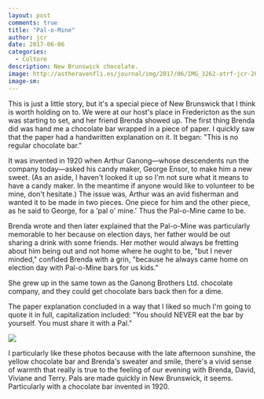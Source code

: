 ```yaml
---
layout: post
comments: true
title: "Pal-o-Mine"
author: jcr
date: 2017-06-06
categories:
  - Culture
description: New Brunswick chocolate.
image: http://astheravenfli.es/journal/img/2017/06/IMG_3262-atrf-jcr-2000-web.jpg
image-sm:
---
```


This is just a little story, but it's a special piece of New Brunswick that I think is worth holding on to. We were at our host's place in Fredericton as the sun was starting to set, and her friend Brenda showed up. The first thing Brenda did was hand me a chocolate bar wrapped in a piece of paper. I quickly saw that the paper had a handwritten explanation on it. It began: "This is no regular chocolate bar."

It was invented in 1920 when Arthur Ganong—whose descendents run the company today—asked his candy maker, George Ensor, to make him a new sweet. (As an aside, I haven't looked it up so I'm not sure what it means to have a candy maker. In the meantime if anyone would like to volunteer to be mine, don't hesitate.) The issue was, Arthur was an avid fisherman and wanted it to be made in two pieces. One piece for him and the other piece, as he said to George, for a 'pal o' mine.' Thus the Pal-o-Mine came to be.

Brenda wrote and then later explained that the Pal-o-Mine was particularly memorable to her because on election days, her father would be out sharing a drink with some friends. Her mother would always be fretting about him being out and not home where he ought to be, "but I never minded," confided Brenda with a grin, "because he always came home on election day with Pal-o-Mine bars for us kids."

She grew up in the same town as the Ganong Brothers Ltd. chocolate company, and they could get chocolate bars back then for a dime. 

The paper explanation concluded in a way that I liked so much I'm going to quote it in full, capitalization included: "You should NEVER eat the bar by yourself. You must share it with a Pal."

<img src="http://astheravenfli.es/journal/img/2017/06/IMG_3264-atrf-jcr-2000-web.jpg">

I particularly like these photos because with the late afternoon sunshine, the yellow chocolate bar and Brenda's sweater and smile, there's a vivid sense of warmth that really is true to the feeling of our evening with Brenda, David, Viviane and Terry. Pals are made quickly in New Brunswick, it seems. Particularly with a chocolate bar invented in 1920.